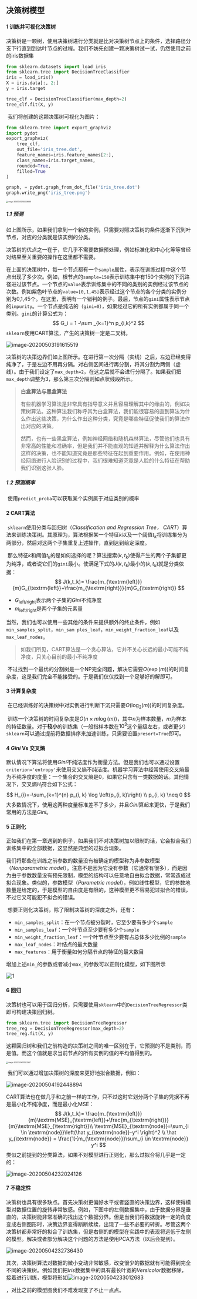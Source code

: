 ## 决策树模型

#### 1	训练并可视化决策树

​	决策树是一颗树，使用决策树进行分类就是比对决策树节点上的条件，选择路径分支下行直到到达叶节点的过程。我们不妨先创建一颗决策树试一试，仍然使用之前的iris数据集

```python
from sklearn.datasets import load_iris
from sklearn.tree import DecisionTreeClassifier
iris = load_iris()
X = iris.data[:, 2:]
y = iris.target

tree_clf = DecisionTreeClassifier(max_depth=2)
tree_clf.fit(X, y)
```

​	我们将创建的这颗决策树可视化为图片：

```python
from sklearn.tree import export_graphviz
import pydot
export_graphviz(
	tree_clf,
	out_file='iris_tree.dot',
	feature_names=iris.feature_names[2:],
	class_names=iris.target_names,
	rounded=True,
	filled=True
)

graph, = pydot.graph_from_dot_file('iris_tree.dot')
graph.write_png('iris_tree.png')
```

<img src="https://pimags.oss-cn-beijing.aliyuncs.com/image-20200503183228996.png" alt="image-20200503183228996" style="zoom: 33%;" />

##### 1.1	预测

​	如上图所示，如果我们拿到一个新的实例，只需要对照决策树的条件逐渐下沉到叶节点，对应的分类就是该实例的分类。

​	决策树的优点之一在于，它几乎不需要数据预处理，例如标准化和中心化等等曾经对结果至关重要的操作在这里都不需要。

​	在上面的决策树中，每一个节点都有一个`sample`属性，表示在训练过程中这个节点出现了多少次。例如，根节点的`sample=150`表示训练集中有150个实例的下沉路径进过该节点。一个节点的`value`表示训练集中的不同的类别的实例经过该节点的次数。例如紫色叶节点的`value=[0,1,45]`表示经过这个节点的各个分类的实例分别为0,1,45个。在这里，表明有一个错判的例子。最后，节点的`gini`属性表示节点的`impurity`。一个节点是纯洁的（`gini=0`），如果经过它的所有实例都属于同一个类别。`gini`的计算公式为：
$$
G_i = 1 -\sum _{k=1}^n p_{i,k}^2
$$
​	`sklearn`使用CART算法，产生的决策树一定是二叉树。

![image-20200503191615519](https://pimags.oss-cn-beijing.aliyuncs.com/image-20200503191615519.png)

​	决策树的决策边界们如上图所示。在进行第一次分隔（实线）之后，左边已经变得纯净了，于是左边不用再分隔。对右侧区间进行再分割，将其分割为两侧（虚线）。由于我们设定了`max_depth=2`，在这之后就不会进行分隔了。如果我们把`max_depth`调整为3，那么第三次分隔则如点状线段所示。

>   **白盒算法与黑盒算法**
>
>   ​	有些机器学习算法是非常具有指导意义并且容易理解其中的缘由的，例如决策树算法。这种算法我们称呼其为白盒算法，我们能很容易的直到算法为什么作出这些决策，为什么作出这种分类，究竟是哪些特征促使我们的算法作出对应的决策。
>
>   ​	然而，也有一些黑盒算法，例如神经网络和随机森林算法，尽管他们也具有非常高的性能和准确率，但是我们并不能直观的知道并解释为什么算法作出这样的决策，也不能知道究竟是那些特征在起到重要作用。例如，在使用神经网络进行人脸识别的过程中，我们很难知道究竟是人脸的什么特征在帮助我们识别这张人脸。

##### 1.2	预测概率

​	使用`predict_proba`可以获取某个实例属于对应类别的概率

#### 2	CART算法

​	`sklearn`使用分类与回归树（*Classification and Regression Tree， CART*）算法来训练决策树。其原理为，算法根据某一个特征$k$以及一个阈值$t_k$将训练集分为两部分，然后对这两个子集重复上述操作，直到达到给定深度。

​	那么特征$k$和阈值$t_k$的是如何选择的呢？算法搜索$(k,t_k)$使得产生的两个子集都更为纯净，或者说它们的`gini`最小。使满足下式的$J(k,t_k)$最小的$(k,t_k)$就是分类依据：
$$
J(k,t_k)=  \frac{m_{\textrm{left}}}{m}G_{\textrm{left}}+\frac{m_{\textrm{right}}}{m}G_{\textrm{right}}
$$

-   $G_{\textrm{left/right}}$表示两个子集的*Gini*不纯净度
-   $m_{\textrm{left/right}}$是两个子集的元素量

​	当然，我们也可以使用一些其他的条件来提供额外的终止条件，例如`min_samples_split`，`min_sam ples_leaf`，`min_weight_fraction_leaf`以及`max_leaf_nodes`。

>   如我们所见，CART算法是一个贪心算法，它并不关心长远的最小可能不纯净度，只关心目前的最小不纯净度

​	不过找到一个最优的分割树是一个NP完全问题，解决它需要$O(\exp(m))$的时间复杂度，这是我们完全不能接受的。于是我们仅仅找到一个足够好的解即可。

#### 3	计算复杂度

​	在已经训练好的决策树中对实例进行判断下沉只需要$O(\log_2(m))$的时间复杂度。

​	训练一个决策树的时间复杂度是$O(n\times m\log(m))$，其中$n$为样本数量，$m$为样本的特征数量。对于**较小**的训练集（一般指样本数在$10^3$这个量级左右，或者更少）`sklearn`可以通过提前将数据排序来加速训练，只需要设置`presort=True`即可。

#### 4	*Gini* Vs 交叉熵

​	默认情况下算法将使用*Gini*不纯洁度作为衡量方法。但是我们也可以通过设置`criterion='entropy'`来使用交叉熵不纯洁度。机器学习算法中经常使用交叉熵最为不纯净度的度量：一个集合的交叉熵是0，如果它只含有一类数据的话。其他情况下，交叉熵$H_i$符合如下公式：
$$
H_{i}=-\sum_{k=1}^{n} p_{i, k} \log \left(p_{i, k}\right) \\
p_{i, k} \neq 0
$$
​	大多数情况下，使用这两种度量标准差不了多少，并且*Gini*算起来更快，于是我们常用的方法是*Gini*。

#### 5	正则化

​	正如我们在第一章遇到的例子，如果我们不对决策树加以限制的话，它会拟合我们训练集中的全部数据，这显然是典型的过拟合现象。

​	我们将那些在训练之前参数的数量没有被确定的模型称为非参数模型（*Nonparametric model*）。注意不是因为它没有参数（它通常有很多），而是因为由于参数数量没有预先限制，模型的结构可以任意地自由拟合数据，常常造成过拟合现象。类似的，参数模型（*Parametric model*），例如线性模型，它的参数地数量是给定的，于是模型的自由度是有限的，这种模型更不容易犯过拟合的错误，不过它又可能犯不拟合的错误。

​	想要正则化决策树，除了限制决策树的深度之外，还有：

-   `min_samples_split`：在一个节点被分裂时，它至少要有多少个`sample`
-   `min_samples_leaf`：一个叶节点至少要有多少个`sample`
-   `min_weight_fraction_leaf`：一个叶节点至少要有占总体多少比例的`sample`
-   `max_leaf_nodes`：叶结点的最大数量
-   `max_features`：用于衡量如何分隔节点的特征的最大数目

增加上述`min_`的参数或者减小`max_`的参数可以正则化模型，如下图所示

![1](https://pimags.oss-cn-beijing.aliyuncs.com/image-20200504191032369.png)

#### 6	回归

​	决策树也可以用于回归分析，只需要使用`sklearn`中的`DecisionTreeRegressor`类即可构建决策回归树。

```python
from sklearn.tree import DecisionTreeRegressor
tree_reg = DecisionTreeRegressor(max_depth=2) 
tree_reg.fit(X, y)
```

​	这颗回归树和我们之前构造的决策树之间的唯一区别在于，它预测的不是类别，而是值。而这个值就是求当前节点的所有实例的值的平均值得到的。

<img src="https://pimags.oss-cn-beijing.aliyuncs.com/image-20200504191922947.png" alt="image-20200504191922947" style="zoom: 33%;" />

​	我们可以通过增加决策树的深度来更好地拟合数据，例如：

![image-20200504192448894](https://pimags.oss-cn-beijing.aliyuncs.com/image-20200504192448894.png)

​	CART算法也在做几乎和之前一样的工作，只不过这时它划分两个子集的凭据不再是最小化不纯净度，而是最小化$\textrm{MSE}$：
$$
J(k,t_k)=  \frac{m_{\textrm{left}}}{m}\textrm{MSE}_{\textrm{left}}+\frac{m_{\textrm{right}}}{m}\textrm{MSE}_{\textrm{right}}\\
\textrm{MSE}_{\textrm{node}}=\sum_{i \in \textrm{node}}\left(\hat y_{\textrm{node}}-y^i \right)^2 \\
\hat y_{\textrm{node}} = \frac{1}{m_{\textrm{node}}}\sum_{i \in \textrm{node}} y^i
$$
​	类似之前提到的分类算法，如果不对模型进行正则化，那么过拟合将几乎是一定的：

![image-20200504232024126](https://pimags.oss-cn-beijing.aliyuncs.com/image-20200504232024126.png)

#### 7	不稳定性

​	决策树也具有很多缺点。首先决策树更偏好水平或者竖直的决策边界，这样使得模型对数据位置的旋转非常敏感。例如，下图中的左侧数据集中，由于数据分界是垂直的，决策树能非常准确的找出这个数据分界。但是当我们将数据旋转一定的角度变成右侧图形时，决策边界变得断断续续，出现了一些不必要的转折。尽管这两个决策树都非常好的拟合了训练集，但是右侧的的模型在实践中的表现将远低于左侧的模型。解决或者部分解决这个问题的方法是使用PCA方法（以后会提到）。

![image-20200504232736430](https://pimags.oss-cn-beijing.aliyuncs.com/image-20200504232736430.png)

​	其次，决策树算法对数据的微小变动非常敏感，改变很少的数据就有可能得到完全不同的决策树。例如我们把*Iris*数据集中的具有最长叶宽的*Versicolor*数据移除，接着进行训练，模型将形如![image-20200504233012683](https://pimags.oss-cn-beijing.aliyuncs.com/image-20200504233012683.png)

，对比之前的模型图我们不难发现变了不止一点点。